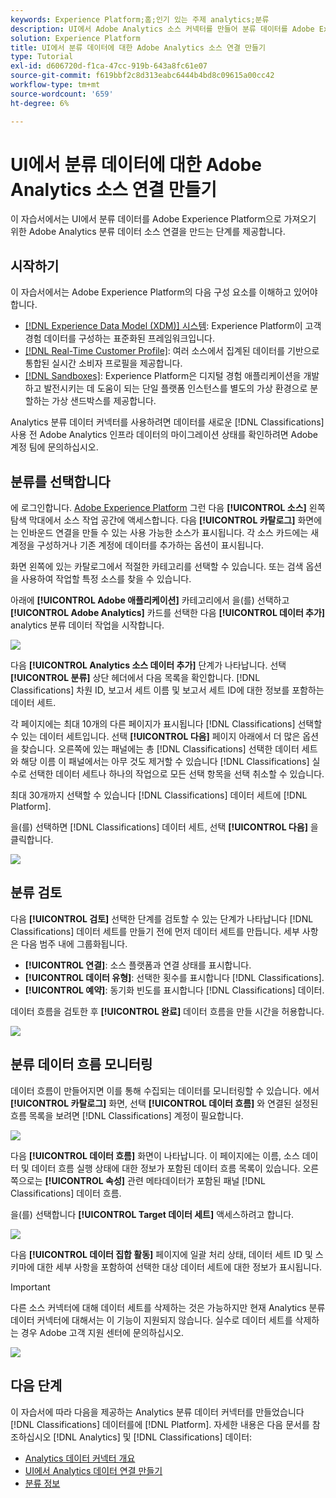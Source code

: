 ```yaml
---
keywords: Experience Platform;홈;인기 있는 주제 analytics;분류
description: UI에서 Adobe Analytics 소스 커넥터를 만들어 분류 데이터를 Adobe Experience Platform에 가져오는 방법을 알아봅니다.
solution: Experience Platform
title: UI에서 분류 데이터에 대한 Adobe Analytics 소스 연결 만들기
type: Tutorial
exl-id: d606720d-f1ca-47cc-919b-643a8fc61e07
source-git-commit: f619bbf2c8d313eabc6444b4bd8c09615a00cc42
workflow-type: tm+mt
source-wordcount: '659'
ht-degree: 6%

---
```


# UI에서 분류 데이터에 대한 Adobe Analytics 소스 연결 만들기

이 자습서에서는 UI에서 분류 데이터를 Adobe Experience Platform으로 가져오기 위한 Adobe Analytics 분류 데이터 소스 연결을 만드는 단계를 제공합니다.

## 시작하기

이 자습서에서는 Adobe Experience Platform의 다음 구성 요소를 이해하고 있어야 합니다.

* [[!DNL Experience Data Model (XDM)] 시스템](../../../../../xdm/home.md): Experience Platform이 고객 경험 데이터를 구성하는 표준화된 프레임워크입니다.
* [[!DNL Real-Time Customer Profile]](../../../../../profile/home.md): 여러 소스에서 집계된 데이터를 기반으로 통합된 실시간 소비자 프로필을 제공합니다.
* [[!DNL Sandboxes]](../../../../../sandboxes/home.md): Experience Platform은 디지털 경험 애플리케이션을 개발하고 발전시키는 데 도움이 되는 단일 플랫폼 인스턴스를 별도의 가상 환경으로 분할하는 가상 샌드박스를 제공합니다.

Analytics 분류 데이터 커넥터를 사용하려면 데이터를 새로운 [!DNL Classifications] 사용 전 Adobe Analytics 인프라 데이터의 마이그레이션 상태를 확인하려면 Adobe 계정 팀에 문의하십시오.

## 분류를 선택합니다

에 로그인합니다. [Adobe Experience Platform](https://platform.adobe.com) 그런 다음 **[!UICONTROL 소스]** 왼쪽 탐색 막대에서 소스 작업 공간에 액세스합니다. 다음 **[!UICONTROL 카탈로그]** 화면에는 인바운드 연결을 만들 수 있는 사용 가능한 소스가 표시됩니다. 각 소스 카드에는 새 계정을 구성하거나 기존 계정에 데이터를 추가하는 옵션이 표시됩니다.

화면 왼쪽에 있는 카탈로그에서 적절한 카테고리를 선택할 수 있습니다. 또는 검색 옵션을 사용하여 작업할 특정 소스를 찾을 수 있습니다.

아래에 **[!UICONTROL Adobe 애플리케이션]** 카테고리에서 을(를) 선택하고 **[!UICONTROL Adobe Analytics]** 카드를 선택한 다음 **[!UICONTROL 데이터 추가]** analytics 분류 데이터 작업을 시작합니다.

![](../../../../images/tutorials/create/classifications/catalog.png)

다음 **[!UICONTROL Analytics 소스 데이터 추가]** 단계가 나타납니다. 선택 **[!UICONTROL 분류]** 상단 헤더에서 다음 목록을 확인합니다. [!DNL Classifications] 차원 ID, 보고서 세트 이름 및 보고서 세트 ID에 대한 정보를 포함하는 데이터 세트.

각 페이지에는 최대 10개의 다른 페이지가 표시됩니다 [!DNL Classifications] 선택할 수 있는 데이터 세트입니다. 선택 **[!UICONTROL 다음]** 페이지 아래에서 더 많은 옵션을 찾습니다. 오른쪽에 있는 패널에는 총 [!DNL Classifications] 선택한 데이터 세트와 해당 이름 이 패널에서는 아무 것도 제거할 수 있습니다 [!DNL Classifications] 실수로 선택한 데이터 세트나 하나의 작업으로 모든 선택 항목을 선택 취소할 수 있습니다.

최대 30개까지 선택할 수 있습니다 [!DNL Classifications] 데이터 세트에 [!DNL Platform].

을(를) 선택하면 [!DNL Classifications] 데이터 세트, 선택 **[!UICONTROL 다음]** 을 클릭합니다.

![](../../../../images/tutorials/create/classifications/add-data.png)

## 분류 검토

다음 **[!UICONTROL 검토]** 선택한 단계를 검토할 수 있는 단계가 나타납니다 [!DNL Classifications] 데이터 세트를 만들기 전에 먼저 데이터 세트를 만듭니다. 세부 사항은 다음 범주 내에 그룹화됩니다.

* **[!UICONTROL 연결]**: 소스 플랫폼과 연결 상태를 표시합니다.
* **[!UICONTROL 데이터 유형]**: 선택한 횟수를 표시합니다 [!DNL Classifications].
* **[!UICONTROL 예약]**: 동기화 빈도를 표시합니다 [!DNL Classifications] 데이터.

데이터 흐름을 검토한 후 **[!UICONTROL 완료]** 데이터 흐름을 만들 시간을 허용합니다.

![](../../../../images/tutorials/create/classifications/review.png)

## 분류 데이터 흐름 모니터링

데이터 흐름이 만들어지면 이를 통해 수집되는 데이터를 모니터링할 수 있습니다. 에서 **[!UICONTROL 카탈로그]** 화면, 선택 **[!UICONTROL 데이터 흐름]** 와 연결된 설정된 흐름 목록을 보려면 [!DNL Classifications] 계정이 필요합니다.

![](../../../../images/tutorials/create/classifications/dataflows.png)

다음 **[!UICONTROL 데이터 흐름]** 화면이 나타납니다. 이 페이지에는 이름, 소스 데이터 및 데이터 흐름 실행 상태에 대한 정보가 포함된 데이터 흐름 목록이 있습니다. 오른쪽으로는 **[!UICONTROL 속성]** 관련 메타데이터가 포함된 패널 [!DNL Classifications] 데이터 흐름.

을(를) 선택합니다 **[!UICONTROL Target 데이터 세트]** 액세스하려고 합니다.

![](../../../../images/tutorials/create/classifications/list-of-dataflows.png)

다음 **[!UICONTROL 데이터 집합 활동]** 페이지에 일괄 처리 상태, 데이터 세트 ID 및 스키마에 대한 세부 사항을 포함하여 선택한 대상 데이터 세트에 대한 정보가 표시됩니다.

>[!IMPORTANT]
>
>다른 소스 커넥터에 대해 데이터 세트를 삭제하는 것은 가능하지만 현재 Analytics 분류 데이터 커넥터에 대해서는 이 기능이 지원되지 않습니다. 실수로 데이터 세트를 삭제하는 경우 Adobe 고객 지원 센터에 문의하십시오.

![](../../../../images/tutorials/create/classifications/dataset.png)


## 다음 단계

이 자습서에 따라 다음을 제공하는 Analytics 분류 데이터 커넥터를 만들었습니다 [!DNL Classifications] 데이터를에 [!DNL Platform]. 자세한 내용은 다음 문서를 참조하십시오 [!DNL Analytics] 및 [!DNL Classifications] 데이터:

* [Analytics 데이터 커넥터 개요](../../../../connectors/adobe-applications/analytics.md)
* [UI에서 Analytics 데이터 연결 만들기](./analytics.md)
* [분류 정보](https://experienceleague.adobe.com/docs/analytics/components/classifications/c-classifications.html)
